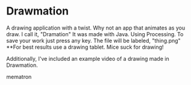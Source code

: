 # Drawmation
A drawing application with a twist.  Why not an app that animates as you draw.  I call it, "Dramation"  It was made with Java. Using Processing.  To save your work just press any key.  The file will be labeled, "thing.png" **For best results use a drawing tablet. Mice suck for drawing!

Additionally, I've included an example video of a drawing made in Drawmation.

mematron
